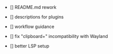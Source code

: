 - [] README.md rework
- [] descriptions for plugins
- [] workflow guidance 

- [] fix "clipboard+" incompatibility with Wayland
- [] better LSP setup 
